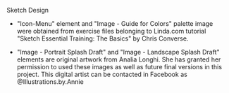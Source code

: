 Sketch Design

- "Icon-Menu" element and "Image - Guide for Colors" palette image were obtained from exercise files belonging to Linda.com tutorial "Sketch Essential Training: The Basics" by Chris Converse.

- "Image - Portrait Splash Draft" and "Image - Landscape Splash Draft" elements are original artwork from Analia Longhi. She has granted her permission to used these images as well as future final versions in this project. This digital artist can be contacted in Facebook as @Illustrations.by.Annie

